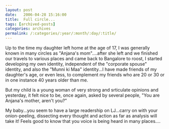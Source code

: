 ```yaml
---
layout: post
date:	2006-04-28 15:16:00
title:  Full circle...
tags: [archived-posts]
categories: archives
permalink: /:categories/:year/:month/:day/:title/
---
```

Up to the time my daughter left home at the age of 17, I was generally known in many circles as "Anjana's mom"....after she left and we finished our travels to various places and came back to Bangalore to roost, I started developing my own identity, independent of the "corporate spouse" identity, and also the "Munni ki Maa" identity...I have made friends of my daughter's age, or even less, to complement my friends who are 20 or 30 or in one instance 40 years older than me.

But my child is a young woman of very strong and srticulate opinions and yesterday, it felt nice to be, once again, asked by several people, "You are Anjana's mother, aren't you?" 

My baby...you seem to have a large readership on LJ...carry on with your onion-peeling, dissecting every thought and action as far as analysis will take it! Feels good to know that you voice is being heard in many places....
